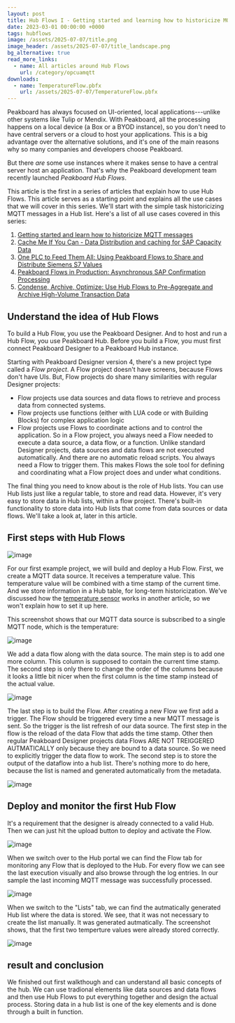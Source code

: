 ```yaml
---
layout: post
title: Hub Flows I - Getting started and learning how to historicize MQTT messages
date: 2023-03-01 00:00:00 +0000
tags: hubflows
image: /assets/2025-07-07/title.png
image_header: /assets/2025-07-07/title_landscape.png
bg_alternative: true
read_more_links:
  - name: All articles around Hub Flows
    url: /category/opcuamqtt
downloads:
  - name: TemperatureFlow.pbfx
    url: /assets/2025-07-07/TemperatureFlow.pbfx
---
```

Peakboard has always focused on UI-oriented, local applications---unlike other systems like Tulip or Mendix. With Peakboard, all the processing happens on a local device (a Box or a BYOD instance), so you don't need to have central servers or a cloud to host your applications. This is a big advantage over the alternative solutions, and it's one of the main reasons why so many companies and developers choose Peakboard.

But there *are* some use instances where it makes sense to have a central server host an application. That's why the Peakboard development team recently launched *Peakboard Hub Flows*. 

This article is the first in a series of articles that explain how to use Hub Flows. This article serves as a starting point and explains all the use cases that we will cover in this series. We'll start with the simple task historicizing MQTT messages in a Hub list. Here's a list of all use cases covered in this series:

1. [Getting started and learn how to historicize MQTT messages](/Hub-FLows-I-Getting-started-and-learn-how-to-historize-MQTT-messages.html)
2. [Cache Me If You Can - Data Distribution and caching for SAP Capacity Data](/Hub-Flows-II-Cache-Me-If-You-Can-Data-Distribution-for-SAP-Capacity-Data.html)
3. [One PLC to Feed Them All: Using Peakboard Flows to Share and Distribute Siemens S7 Values](/Hub-Flows-III-One-PLC-to-Feed-Them-All-Using-Peakboard-Flows-to-Share-and-distribute-Siemens-S7-Values.html)
4. [Peakboard Flows in Production: Asynchronous SAP Confirmation Processing](/Hub-Flows-IV-Peakboard-Flows-in-Production-Asynchronous-SAP-Confirmation-Processing.html)
5. [Condense, Archive, Optimize: Use Hub Flows to Pre-Aggregate and Archive High-Volume Transaction Data](/Hub-Flows-V-Condense,-Archive-Optimize-Use-Hub-Flows-to-Pre-Aggregate-and-Archive-High-Volume-Transaction-Data.html)

## Understand the idea of Hub Flows

To build a Hub Flow, you use the Peakboard Designer. And to host and run a Hub Flow, you use Peakboard Hub. Before you build a Flow, you must first connect Peakboard Designer to a Peakboard Hub instance.

Starting with Peakboard Designer version 4, there's a new project type called a *Flow project*. A Flow project doesn't have screens, because Flows don't have UIs. But, Flow projects do share many similarities with regular Designer projects:
* Flow projects use data sources and data flows to retrieve and process data from connected systems.
* Flow projects use functions (either with LUA code or with Building Blocks) for complex application logic
* Flow projects use Flows to coordinate actions and to control the application. So in a Flow project, you always need a Flow needed to execute a data source, a data flow, or a function.
  Unlike standard Designer projects, data sources and data flows are not executed automatically. And there are no automatic reload scripts. You always need a Flow to trigger them. This makes Flows the sole tool for defining and coordinating what a Flow project does and under what conditions.

The final thing you need to know about is the role of Hub lists. You can use Hub lists just like a regular table, to store and read data. However, it's very easy to store data in Hub lists, within a flow project. There's built-in functionality to store data into Hub lists that come from data sources or data flows. We'll take a look at, later in this article. 

## First steps with Hub Flows

![image](/assets/2025-07-07/005.png)

For our first example project, we will build and deploy a Hub Flow. First, we create a MQTT data source. It receives a temperature value. This temperature value will be combined with a time stamp of the current time. And we store information in a Hub table, for long-term historicization. We've discussed how the [temperature sensor](/Peakboard-Meets-Shelly-Building-a-Smart-Dashboard-for-Tracking-Temperature-and-Humidity.html) works in another article, so we won't explain how to set it up here.

This screenshot shows that our MQTT data source is subscribed to a single MQTT node, which is the temperature:

![image](/assets/2025-07-07/010.png)

We add a data flow along with the data source. The main step is to add one more column. This column is supposed to contain the current time stamp. The second step is only there to change the order of the columns because it looks a little bit nicer when the first column is the time stamp instead of the actual value.

![image](/assets/2025-07-07/020.png)

The last step is to build the Flow. After creating a new Flow we first add a trigger. The Flow should be triggered every time a new MQTT message is sent. So the trigger is the list refresh of our data source.
The first step in the flow is the reload of the data Flow that adds the time stamp. Other then regular Peakboard Designer projects data Flows ARE NOT TREIGGERED AUTMATICALLY only because they are bound to a data source. So we need to explicitly trigger the data flow to work. The second step is to store the output of the dataflow into a hub list. There's nothing more to do here, because the list is named and generated automatically from the metadata.

![image](/assets/2025-07-07/030.png)

## Deploy and monitor the first Hub Flow

It's a requirement that the designer is already connected to a valid Hub. Then we can just hit the upload button to deploy and activate the Flow.

![image](/assets/2025-07-07/040.png)

When we switch over to the Hub portal we can find the Flow tab for monitoring any Flow that is deployed to the Hub. For every flow we can see the last execution visually and also browse through the log entries. In our sample the last incoming MQTT message was successfully processed.

![image](/assets/2025-07-07/050.png)

When we switch to the "Lists" tab, we can find the autmatically generated Hub list where the data is stored. We see, that it was not necessary to create the list manually. It was generated autmatically. The screenshot shows, that the first two temperture values were already stored correctly.

![image](/assets/2025-07-07/060.png)

## result and conclusion

We finished out first walkthough and can understand all basic concepts of the hub. We can use tradional elements like data sources and data flows and then use Hub Flows to put everything together and design the actual process. Storing data in a hub list is one of the key elements and is done through a built in function.

